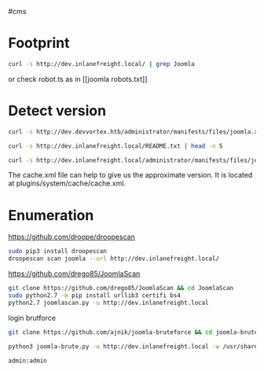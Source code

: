 #cms 
# Footprint
```bash
curl -s http://dev.inlanefreight.local/ | grep Joomla
```
or check robot.ts as in [[joomla robots.txt]] 
# Detect version
```bash
curl -s http://dev.devvortex.htb/administrator/manifests/files/joomla.xml|grep 'version>'

curl -s http://dev.inlanefreight.local/README.txt | head -n 5

curl -s http://dev.inlanefreight.local/administrator/manifests/files/joomla.xml | xmllint --format -
```
The cache.xml file can help to give us the approximate version. It is located at plugins/system/cache/cache.xml.
# Enumeration
https://github.com/droope/droopescan
```bash
sudo pip3 install droopescan
droopescan scan joomla --url http://dev.inlanefreight.local/
```

https://github.com/drego85/JoomlaScan
```bash
git clone https://github.com/drego85/JoomlaScan && cd JoomlaScan
sudo python2.7 -m pip install urllib3 certifi bs4
python2.7 joomlascan.py -u http://dev.inlanefreight.local
```

login brutforce
```bash
git clone https://github.com/ajnik/joomla-bruteforce && cd joomla-bruteforce

python3 joomla-brute.py -u http://dev.inlanefreight.local -w /usr/share/metasploit-framework/data/wordlists/http_default_pass.txt -usr admin
 
admin:admin
```